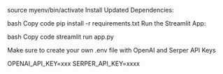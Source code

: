 source myenv/bin/activate
Install Updated Dependencies:

bash
Copy code
pip install -r requirements.txt
Run the Streamlit App:

bash
Copy code
streamlit run app.py

Make sure to create your own .env file with OpenAI and Serper API Keys

OPENAI_API_KEY=xxx
SERPER_API_KEY=xxxx

